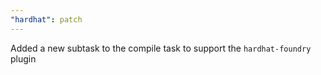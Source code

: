 ```yaml
---
"hardhat": patch
---
```


Added a new subtask to the compile task to support the `hardhat-foundry` plugin
